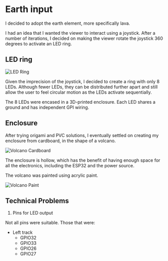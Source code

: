 
# Earth input

I decided to adopt the earth element, more specifically lava. 

I had an idea that I wanted the viewer to interact using a joystick. After a number of iterations, I decided on making the viewer rotate the joystick 360 degrees to activate an LED ring.

## LED ring

![LED Ring](./docs/ring.png)

Given the imprecision of the joystick, I decided to create a ring with only 8 LEDs. Although fewer LEDs, they can be distributed further apart and still allow the user to feel circular motion as the LEDs activate sequentially.

The 8 LEDs were encased in a 3D-printed enclosure. Each LED shares a ground and has independent GPI wiring. 


## Enclosure

After trying origami and PVC solutions, I eventually settled on creating my enclosure from cardboard, in the shape of a volcano.

![Volcano Cardboard](./docs/volcano_cardboard.png)

The enclosure is hollow, which has the benefit of having enough space for all the electronics, including the ESP32 and the power source. 

The volcano was painted using acrylic paint. 

![Volcano Paint](./docs/volcano_painted.png)

## Technical Problems

1. Pins for LED output

Not all pins were suitable. Those that were:

- Left track
  - GPIO32
  - GPIO33
  - GPIO26
  - GPIO27